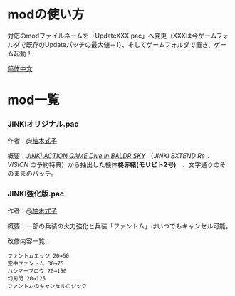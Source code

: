 # modの使い方

対応のmodファイルネームを「UpdateXXX.pac」へ変更（XXXは今ゲームフォルダで既存のUpdateパッチの最大値＋1）、そしてゲームフォルダで置き、ゲーム起動！


[简体中文](https://github.com/Karaik/DX_MOD_PAC/blob/main/README.md)


# mod一覧

### JINKIオリジナル.pac

作者：[@柚木式子](https://space.bilibili.com/1420258295?spm_id_from=333.337.0.0)

概要：*[JINKI ACTION GAME Dive in BALDR SKY](https://www.amazon.co.jp/JINKI-ACTION-BALDR-%E3%83%90%E3%83%AB%E3%83%89%E3%82%B9%E3%82%AB%E3%82%A4-%E4%BA%88%E7%B4%84%E7%89%B9%E5%85%B8cd/dp/B00EAIA0IK)*  （*JINKI EXTEND Re：VISION* の予約特典）から抽出した機体**柊赤緒(モリビト2号)**　、文字通りのそのままのパッチ。

### JINKI強化版.pac

作者：[@柚木式子](https://space.bilibili.com/1420258295?spm_id_from=333.337.0.0)

概要：一部の兵装の火力強化と兵装「ファントム」はいつでもキャンセル可能。

改修内容一覧：
```
ファントムエッジ 20→60
空中ファントム 30→75
ハンマーブロウ 20→150
幻刃閃 20→125
ファントムのキャンセルロジック
```
